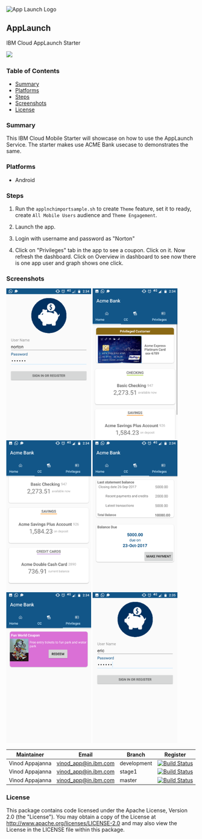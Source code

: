 <img
src="https://raw.githubusercontent.com/sam-almighty/bms-applaunch-samples/master/AcmeBank/images/ApplaunchIcon.png" alt="App Launch Logo" width="200px"/>

## AppLaunch
IBM Cloud AppLaunch Starter

[![](https://img.shields.io/badge/bluemix-powered-blue.svg)](https://bluemix.net)

### Table of Contents
* [Summary](#summary)
* [Platforms](#platforms)
* [Steps](#steps)
* [Screenshots](#screenshots)
* [License](#license)


### Summary
This IBM Cloud Mobile Starter will showcase on how to use the AppLaunch Service. The starter makes use ACME Bank usecase to demonstrates the same.

### Platforms
* Android


### Steps
1. Run the `applnchimportsample.sh` to create `Theme` feature, set it to ready, create `All Mobile Users` audience and `Theme Engagement`.

2. Launch the app.

3. Login with username and password as "Norton"

4. Click on "Privileges" tab in the app to see a coupon. Click on it. Now refresh the dashboard. Click on Overview in dashboard to see now there is one app user and graph shows one click.

### Screenshots
<img src="https://raw.githubusercontent.com/sam-almighty/bms-applaunch-samples/master/AcmeBank/images/1.png" height="400" alt="Screenshot"/>

<img src="https://raw.githubusercontent.com/sam-almighty/bms-applaunch-samples/master/AcmeBank/images/2.png" height="400" alt="Screenshot"/>

<img src="https://raw.githubusercontent.com/sam-almighty/bms-applaunch-samples/master/AcmeBank/images/3.png" height="400" alt="Screenshot"/>

<img src="https://raw.githubusercontent.com/sam-almighty/bms-applaunch-samples/master/AcmeBank/images/4.png" height="400" alt="Screenshot"/>

<img src="https://raw.githubusercontent.com/sam-almighty/bms-applaunch-samples/master/AcmeBank/images/5.png" height="400" alt="Screenshot"/>

<img src="https://raw.githubusercontent.com/sam-almighty/bms-applaunch-samples/master/AcmeBank/images/6.png" height="400" alt="Screenshot"/>

| Maintainer | Email | Branch | Register |
| ---------- | ----- | ------ | -------- |
| Vinod Appajanna | vinod_app@in.ibm.com | development | [![Build Status](https://travis.ibm.com/BluemixMobileStarters/empty-starter-project.svg?token=a6sHBDbzp6oqFUmM95TF&branch=development)](https://travis.ibm.com/BluemixMobileStarters/empty-starter-project) |
| Vinod Appajanna | vinod_app@in.ibm.com | stage1 | [![Build Status](https://travis.ibm.com/BluemixMobileStarters/empty-starter-project.svg?token=a6sHBDbzp6oqFUmM95TF&branch=stage1)](https://travis.ibm.com/BluemixMobileStarters/empty-starter-project) |
| Vinod Appajanna | vinod_app@in.ibm.com | master | [![Build Status](https://travis.ibm.com/BluemixMobileStarters/empty-starter-project.svg?token=a6sHBDbzp6oqFUmM95TF&branch=master)](https://travis.ibm.com/BluemixMobileStarters/empty-starter-project) |

### License
This package contains code licensed under the Apache License, Version 2.0 (the "License"). You may obtain a copy of the License at http://www.apache.org/licenses/LICENSE-2.0 and may also view the License in the LICENSE file within this package.
